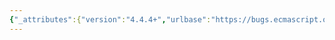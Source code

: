 ```yaml
---
{"_attributes":{"version":"4.4.4+","urlbase":"https://bugs.ecmascript.org/","maintainer":"dherman@mozilla.com"},"bug":{"bug_id":1390,"creation_ts":"2013-03-22 10:39:00 -0700","short_desc":"Wrong [[Scope]] for eval'ed function declarations","delta_ts":"2013-03-22 10:39:56 -0700","product":"ECMA-262, Editions 5 and 5.1","component":"technical content","version":"Edition 5.1","rep_platform":"All","op_sys":"All","bug_status":"CONFIRMED","priority":"Normal","bug_severity":"enhancement","everconfirmed":true,"reporter":{"uid":"andrebargull","name":"André Bargull"},"assigned_to":{"uid":"allen","name":"Allen Wirfs-Brock"},"long_desc":{"commentid":3546,"comment_count":0,"who":{"uid":"andrebargull","name":"André Bargull"},"bug_when":"2013-03-22 10:39:56 -0700","thetext":"The following test cases should both yield \"inner\" per ES3. ES5 changed this to \"outer\", because FunctionDeclarations always receive the VariableEnvironment of the current execution context instead of the LexicalEnvironment.\n\n---\n(function(){\n  var x = 'outer';\n  try {\n    throw 'inner'\n  } catch(x) {\n    return eval(\"function f(){ return x } f()\")\n  }\n})()\n\n\n(function(){\n  var x = 'outer';\n  with({x:'inner'}) {\n    return eval(\"function f(){ return x } f()\")\n  }\n})()\n---"}}}
---
```

